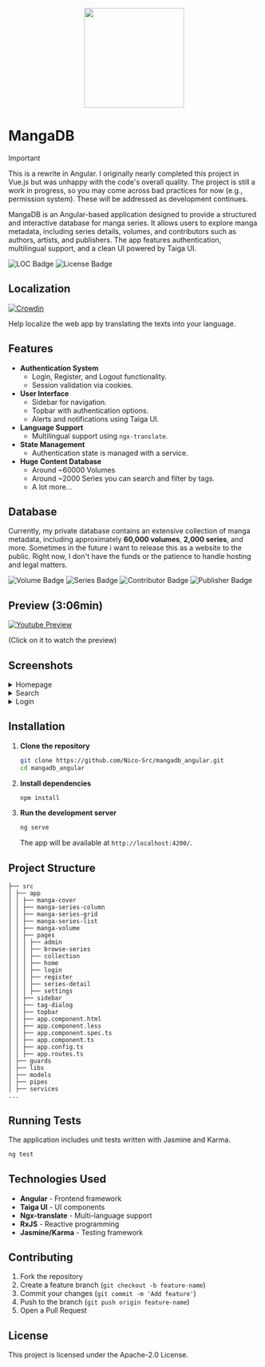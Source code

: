 <p align="center">
  <img width="200" src="https://raw.githubusercontent.com/Nico-Src/mangadb_angular/refs/heads/main/public/favicon.ico">
</p>

# MangaDB

> [!IMPORTANT]  
> This is a rewrite in Angular. I originally nearly completed this project in Vue.js but was unhappy with the code's overall quality. The project is still a work in progress, so you may come across bad practices for now (e.g., permission system). These will be addressed as development continues.

MangaDB is an Angular-based application designed to provide a structured and interactive database for manga series. It allows users to explore manga metadata, including series details, volumes, and contributors such as authors, artists, and publishers. The app features authentication, multilingual support, and a clean UI powered by Taiga UI.

![LOC Badge](https://tokei.rs/b1/github/Nico-Src/mangadb_angular)
![License Badge](https://img.shields.io/github/license/Nico-Src/mangadb_angular)

## Localization

[![Crowdin](https://badges.crowdin.net/mangadb/localized.svg)](https://crowdin.com/project/mangadb)

Help localize the web app by translating the texts into your language.

## Features

- **Authentication System**
  - Login, Register, and Logout functionality.
  - Session validation via cookies.
- **User Interface**
  - Sidebar for navigation.
  - Topbar with authentication options.
  - Alerts and notifications using Taiga UI.
- **Language Support**
  - Multilingual support using `ngx-translate`.
- **State Management**
  - Authentication state is managed with a service.
- **Huge Content Database**
  - Around ~60000 Volumes
  - Around ~2000 Series you can search and filter by tags.
  - A lot more...
 
## Database

Currently, my private database contains an extensive collection of manga metadata, including approximately **60,000 volumes**, **2,000 series**, and more. Sometimes in the future i want to release this as a website to the public. Right now, I don't have the funds or the patience to handle hosting and legal matters.

![Volume Badge](https://img.shields.io/badge/Volumes-59215-45a349)
![Series Badge](https://img.shields.io/badge/Series-1941-red)
![Contributor Badge](https://img.shields.io/badge/Contributors-2006-bda73c)
![Publisher Badge](https://img.shields.io/badge/Publishers-244-blue)
 
## Preview (3:06min)

[![Youtube Preview](https://img.youtube.com/vi/xhRrrTKyoRU/0.jpg)](https://www.youtube.com/watch?v=xhRrrTKyoRU)

(Click on it to watch the preview)
 
## Screenshots

<details>
  <summary>Homepage</summary>
  
  [![image.png](https://i.postimg.cc/c4zGtPQp/image.png)](https://postimg.cc/HVbhfZvz)
</details>

<details>
  <summary>Search</summary>
  
  [![image.png](https://i.postimg.cc/hPW5Fg1P/image.png)](https://postimg.cc/bdgTb75K)
</details>

<details>
  <summary>Login</summary>
  
  [![image.png](https://i.postimg.cc/g25h5c3g/image.png)](https://postimg.cc/5XBjQV7z)
</details>

## Installation

1. **Clone the repository**

   ```sh
   git clone https://github.com/Nico-Src/mangadb_angular.git
   cd mangadb_angular
   ```

2. **Install dependencies**

   ```sh
   npm install
   ```

3. **Run the development server**

   ```sh
   ng serve
   ```

   The app will be available at `http://localhost:4200/`.

## Project Structure

```
├── src
│ ├── app
│ │ ├── manga-cover
│ │ ├── manga-series-column
│ │ ├── manga-series-grid
│ │ ├── manga-series-list
│ │ ├── manga-volume
│ │ ├── pages
│ │ │ ├── admin
│ │ │ ├── browse-series
│ │ │ ├── collection
│ │ │ ├── home
│ │ │ ├── login
│ │ │ ├── register
│ │ │ ├── series-detail
│ │ │ ├── settings
│ │ ├── sidebar
│ │ ├── tag-dialog
│ │ ├── topbar
│ │ ├── app.component.html
│ │ ├── app.component.less
│ │ ├── app.component.spec.ts
│ │ ├── app.component.ts
│ │ ├── app.config.ts
│ │ ├── app.routes.ts
│ ├── guards
│ ├── libs
│ ├── models
│ ├── pipes
│ ├── services
...
```

## Running Tests

The application includes unit tests written with Jasmine and Karma.

```sh
ng test
```

## Technologies Used

- **Angular** - Frontend framework
- **Taiga UI** - UI components
- **Ngx-translate** - Multi-language support
- **RxJS** - Reactive programming
- **Jasmine/Karma** - Testing framework

## Contributing

1. Fork the repository
2. Create a feature branch (`git checkout -b feature-name`)
3. Commit your changes (`git commit -m 'Add feature'`)
4. Push to the branch (`git push origin feature-name`)
5. Open a Pull Request

## License

This project is licensed under the Apache-2.0 License.

